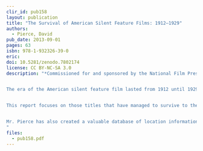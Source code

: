 ```yaml
---
clir_id: pub158
layout: publication
title: "The Survival of American Silent Feature Films: 1912–1929"
authors: 
  - Pierce, David
pub_date: 2013-09-01
pages: 63
isbn: 978-1-932326-39-0
eric:
doi: 10.5281/zenodo.7802174 
license: CC BY-NC-SA 3.0
description: "*Commissioned for and sponsored by the National Film Preservation Board, Library of Congress.*


The era of the American silent feature film lasted from 1912 until 1929. During that time, filmmakers established the language of cinema, and the motion pictures they created reached a height of artistic sophistication. These films, with their recognizable stars and high production values, spread American culture around the world. Silent feature films disappeared from sight soon after the coming of sound, and many vanished from existence.


This report focuses on those titles that have managed to survive to the present day and represents the first comprehensive survey of the survival of American silent feature films. Mr. Pierce’s findings tell us that only 14% of the feature films produced in the United States during the period 1912–1929 survive in the format in which they were originally produced and distributed, i.e., as complete works on 35mm film. Another 11% survive in full-length foreign versions or on film formats of lesser image quality such as 16mm and other smaller gauge formats.


Mr. Pierce has also created a valuable da­tabase of location information on the archival film holdings identified in the course of his research. See [www.loc.gov/film](http://www.loc.gov/film).
"
files:
  - pub158.pdf
---
```

